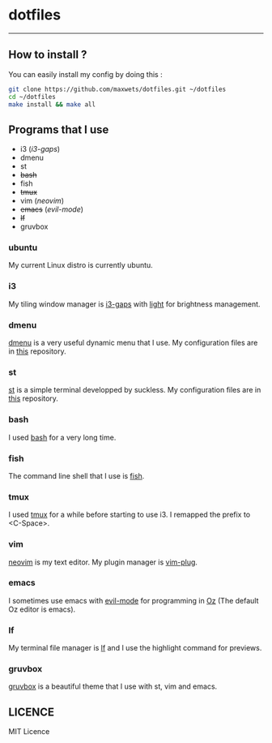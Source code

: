 # dotfiles
---
## How to install ?
You can easily install my config by doing this :
```bash
git clone https://github.com/maxwets/dotfiles.git ~/dotfiles
cd ~/dotfiles
make install && make all
```

## Programs that I use
- i3 (*i3-gaps*)
- dmenu
- st
- ~~bash~~
- fish
- ~~tmux~~
- vim (*neovim*)
- ~~emacs~~ (*evil-mode*)
- ~~lf~~
- gruvbox

### ubuntu
My current Linux distro is currently ubuntu.

### i3
My tiling window manager is [i3-gaps](https://github.com/Airblader/i3) with [light](https://github.com/haikarainen/light) for brightness management.

### dmenu
[dmenu](https://tools.suckless.org/dmenu) is a very useful dynamic menu that I use. My configuration files are in [this](https://github.com/maxwets/dmenu) repository.

### st
[st](https://tools.suckless.org/st) is a simple terminal developped by suckless. My configuration files are in [this](https://github.com/maxwets/st) repository.

### bash
I used [bash](https://www.gnu.org/software/bash/) for a very long time.

### fish
The command line shell that I use is [fish](https://fishshell.com/).

### tmux
I used [tmux](https://github.com/tmux/tmux) for a while before starting to use i3. I remapped the prefix to \<C-Space\>.

### vim
[neovim](https://neovim.io) is my text editor.  My plugin manager is [vim-plug](https://github.com/junegunn/vim-plug).

### emacs
I sometimes use emacs with [evil-mode](https://github.com/emacs-evil/evil) for programming in [Oz](https://mozart.github.io/) (The default Oz editor is emacs).

### lf
My terminal file manager is [lf](https://github.com/gokcehan/lf) and I use the highlight command for previews.

### gruvbox
[gruvbox](https://github.com/morhetz/gruvbox) is a beautiful theme that I use with st, vim and emacs.

## LICENCE
MIT Licence
